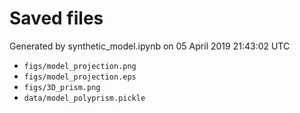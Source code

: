 # Saved files 


Generated by synthetic_model.ipynb on 05 April 2019 21:43:02 UTC

*  `figs/model_projection.png` 
*  `figs/model_projection.eps` 
*  `figs/3D_prism.png` 
*  `data/model_polyprism.pickle` 
